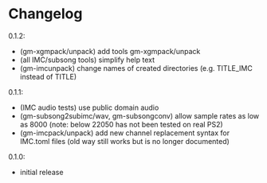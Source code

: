 # Changelog

0.1.2:
- (gm-xgmpack/unpack) add tools gm-xgmpack/unpack
- (all IMC/subsong tools) simplify help text
- (gm-imcunpack) change names of created directories (e.g. TITLE_IMC instead of TITLE)


0.1.1:
- (IMC audio tests) use public domain audio 
- (gm-subsong2subimc/wav, gm-subsongconv) allow sample rates as low as 8000 (note: below
  22050 has not been tested on real PS2)
- (gm-imcpack/unpack) add new channel replacement syntax for IMC.toml files (old
  way still works but is no longer documented)


0.1.0:
 - initial release
